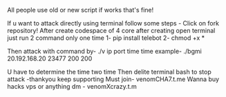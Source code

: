 All people use old or new script if works that's fine!

If u want to attack directly using terminal follow some steps - Click on fork repository! After create codespace of 4 core after creating open terminal just run 2 command only one time 1- pip install telebot 2- chmod +x *

Then attack with command by- ./v ip port time time example- ./bgmi 20.192.168.20 23477 200 200

U have to determine the time two time Then delite terminal bash to stop attack -thankyou keep supporting Must join- venomCHA7.t.me Wanna buy hacks vps or anything dm - venomXcrazy.t.m
